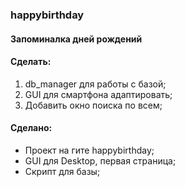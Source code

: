 ### happybirthday
#### Запоминалка дней рождений

#### Сделать:
1. db_manager для работы с базой;
2. GUI для смартфона адаптировать;
3. Добавить окно поиска по всем;

#### Сделано:
* Проект на гите happybirthday;
* GUI для Desktop, первая страница;
* Скрипт для базы;